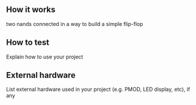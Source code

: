 <!---

This file is used to generate your project datasheet. Please fill in the information below and delete any unused
sections.

You can also include images in this folder and reference them in the markdown. Each image must be less than
512 kb in size, and the combined size of all images must be less than 1 MB.
-->

## How it works

two nands connected in a way to build a simple flip-flop

## How to test

Explain how to use your project

## External hardware

List external hardware used in your project (e.g. PMOD, LED display, etc), if any
